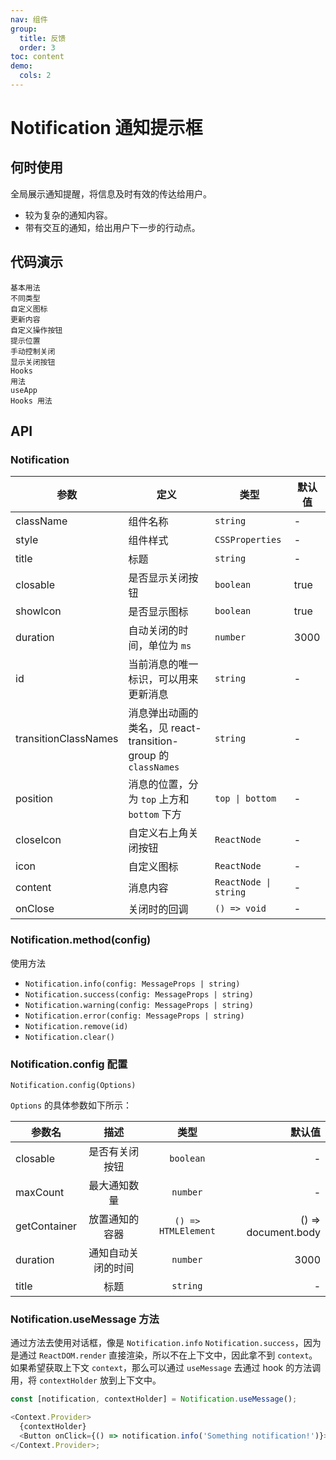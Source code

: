 ```yaml
---
nav: 组件
group:
  title: 反馈
  order: 3
toc: content
demo:
  cols: 2
---
```


# Notification 通知提示框

## 何时使用

全局展示通知提醒，将信息及时有效的传达给用户。

- 较为复杂的通知内容。
- 带有交互的通知，给出用户下一步的行动点。

## 代码演示

<code src="../../packages/ui/examples/notification/basic.tsx">基本用法</code>  
<code src="../../packages/ui/examples/notification/type.tsx" description="全局提示有 4 种不同的类型，分别为：info, success, warning, error。">不同类型</code>  
<code src="../../packages/ui/examples/notification/icon.tsx" description="设置 `icon` 来自定义图标。">自定义图标</code>  
<code src="../../packages/ui/examples/notification/update.tsx" description="通过指定 id，可以更新已经存在的消息提示。">更新内容</code>  
<code src="../../packages/ui/examples/notification/actions.tsx" description="通过指定 actions 字段，可以添加操作按钮。">自定义操作按钮</code>  
<code src="../../packages/ui/examples/notification/position.tsx" description="通过 `position` 修改消息提示位置，提示有 2 种不同的弹出位置，分别为顶部和底部。">提示位置</code>  
<code src="../../packages/ui/examples/notification/close.tsx" description="`Notification.xxx()` 会返回一个函数，调用此函数能手动关闭通知。">手动控制关闭</code>  
<code src="../../packages/ui/examples/notification/closable.tsx" description="设置 `closable` 来显示关闭按钮，支持自定义关闭按钮。">显示关闭按钮</code>  
<code src="../../packages/ui/examples/notification/hooks.tsx" description="手动植入 contextHolder 挂载，无法消费 context 上下文。">Hooks 用法</code>  
<code src="../../packages/ui/examples/notification/app.tsx" description="推荐使用 [App 包裹](/ui/app) 组件来提供可消费 React context 的 Notification.xxx 的静态方法，可以简化 useMessage 等方法需要手动植入 contextHolder 的问题。">useApp Hooks 用法</code>

## API

### Notification

| **参数** | **定义** | **类型** | **默认值** |
| --- | --- | --- | --- |
| className | 组件名称 | `string` | - |
| style | 组件样式 | `CSSProperties` | - |
| title | 标题 | `string` | - |
| closable | 是否显示关闭按钮 | `boolean` | true |
| showIcon | 是否显示图标 | `boolean` | true |
| duration | 自动关闭的时间，单位为 `ms` | `number` | 3000 |
| id | 当前消息的唯一标识，可以用来更新消息 | `string` | - |
| transitionClassNames | 消息弹出动画的类名，见 react-transition-group 的 `classNames` | `string` | - |
| position | 消息的位置，分为 `top` 上方和 `bottom` 下方 | `top \| bottom` | - |
| closeIcon | 自定义右上角关闭按钮 | `ReactNode` | - |
| icon | 自定义图标 | `ReactNode` | - |
| content | 消息内容 | `ReactNode \| string` | - |
| onClose | 关闭时的回调 | `() => void` | - |

### Notification.method(config)

使用方法

- `Notification.info(config: MessageProps | string)`
- `Notification.success(config: MessageProps | string)`
- `Notification.warning(config: MessageProps | string)`
- `Notification.error(config: MessageProps | string)`
- `Notification.remove(id)`
- `Notification.clear()`

### Notification.config 配置

`Notification.config(Options)`

`Options` 的具体参数如下所示：

| 参数名       |        描述        |        类型         |              默认值 |
| ------------ | :----------------: | :-----------------: | ------------------: |
| closable     |   是否有关闭按钮   |      `boolean`      |                   - |
| maxCount     |    最大通知数量    |      `number`       |                   - |
| getContainer |   放置通知的容器   | `() => HTMLElement` | () => document.body |
| duration     | 通知自动关闭的时间 |      `number`       |                3000 |
| title        |        标题        |      `string`       |                   - |

### Notification.useMessage 方法

通过方法去使用对话框，像是 `Notification.info` `Notification.success`，因为是通过 `ReactDOM.render` 直接渲染，所以不在上下文中，因此拿不到 `context`。如果希望获取上下文 `context`，那么可以通过 `useMessage` 去通过 hook 的方法调用，将 `contextHolder` 放到上下文中。

```js
const [notification, contextHolder] = Notification.useMessage();

<Context.Provider>
  {contextHolder}
  <Button onClick={() => notification.info('Something notification!')}>Open</Button>
</Context.Provider>;
```
